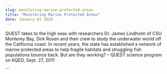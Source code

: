 ```yaml
---
slug: monitoring-marine-protected-areas
title: "Monitoring Marine Protected Areas"
date: January 01 2020
---
```


 
<p>
  QUEST takes to the high seas with researchers Dr. James Lindholm of CSU
  Monterey Bay, Dirk Rosen and their crew to study the underwater world off the
  California coast. In recent years, the state has established a network of
  marine protected areas to help fragile habitats and struggling fish
  populations bounce back. But are they working? – QUEST science program on
  KQED, Sept. 27, 2011
</p>
```
